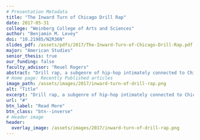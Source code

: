 ```yaml
---
# Presentation Metadata
title: "The Inward Turn of Chicago Drill Rap"
date: 2017-05-31
college: "Weinberg College of Arts and Sciences"
author: "Benjamin M. Levey"
doi: "10.21985/N2R36N"
slides_pdf: /assets/pdfs/2017/The-Inward-Turn-of-Chicago-Drill-Rap.pdf
major: "American Studies"
senior_thesis: true
our_funding: false
faculty_advisor: "Reuel Rogers"
abstract: "Drill rap, a subgenre of hip-hop intimately connected to Chicago street life and brought into the nation’s musical mainstream by Chicago rapper Chief Keef, sounds and means differently than traditional forms of hip-hop. Unlike most hip hop, drill is outwardly unconcerned with mobility. This project explores drill’s departure from hip-hop’s traditional aesthetics and messaging, considering what about Chicago gave rise to this departure, the extent to which the departure categorizes the subgenre, and what the departure says about the counter-public of young people that create and consume drill rap in the city. This project is highly interdisciplinary: the contextualization of the departure relies on history and urban studies; the consideration of the extent of the departure incorporates content analysis and literary studies; the discussion of the significance of drill turns to cultural studies and political science. My research suggests that a sense of hyper-containment underlies drill’s non-engagement with mobility, or what I deem the subgenre’s inward turn. This hyper-containment, I determine, resulted from the fallout of the demolition of the city’s high-rise housing projects (part of the Chicago Housing Authority’s Plan for Transformation) and the gang fragmentation that followed the prosecution of many of Chicago’s gang leaders in the 1990s. I then conclude that this hyper-containment should inform policy in Chicago, particularly policy that relates to young people on the city’s South and West sides, and call for further research into drill, what I believe to be a tremendously significant yet under-researched cultural form."
# Home page: Recently Published articles
image_path: /assets/images/2017/inward-turn-of-drill-rap.png
alt: "Title"
excerpt: "Drill rap, a subgenre of hip-hop intimately connected to Chicago street life and brought into the nation’s musical mainstream by Chicago rapper Chief Keef, sounds and means differently than traditional forms of hip-hop. Unlike most hip hop, drill is outwardly unconcerned with mobility."
url: "#"
btn_label: "Read More"
btn_class: "btn--inverse"
# Header image
header:
  overlay_image: /assets/images/2017/inward-turn-of-drill-rap.png
---
```


<script async class="speakerdeck-embed" data-id="7d989a8c68144d7aa03d8682616343e2" data-ratio="1.33333333333333" src="//speakerdeck.com/assets/embed.js"></script>

